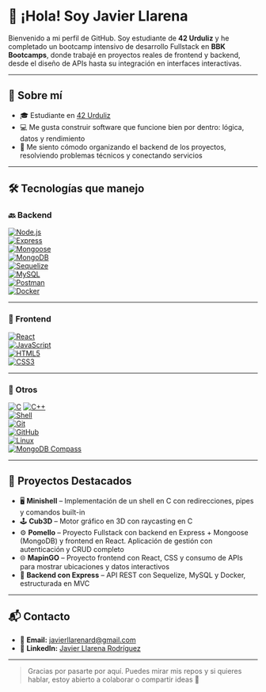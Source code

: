 # 👋 ¡Hola! Soy Javier Llarena

Bienvenido a mi perfil de GitHub. Soy estudiante de **42 Urduliz** y he completado un bootcamp intensivo de desarrollo Fullstack en **BBK Bootcamps**, donde trabajé en proyectos reales de frontend y backend, desde el diseño de APIs hasta su integración en interfaces interactivas.

---

## 🚀 Sobre mí

- 🎓 Estudiante en [42 Urduliz](https://42urduliz.com/)
- 💻 Me gusta construir software que funcione bien por dentro: lógica, datos y rendimiento
- 🧠 Me siento cómodo organizando el backend de los proyectos, resolviendo problemas técnicos y conectando servicios

---

## 🛠️ Tecnologías que manejo

### 🔙 Backend

[![Node.js](https://img.shields.io/badge/Node.js-339933?style=for-the-badge&logo=nodedotjs&logoColor=white)](https://nodejs.org/)  
[![Express](https://img.shields.io/badge/Express.js-000000?style=for-the-badge&logo=express&logoColor=white)](https://expressjs.com/)  
[![Mongoose](https://img.shields.io/badge/Mongoose-880000?style=for-the-badge&logo=mongoose&logoColor=white)](https://mongoosejs.com/)  
[![MongoDB](https://img.shields.io/badge/MongoDB-47A248?style=for-the-badge&logo=mongodb&logoColor=white)](https://www.mongodb.com/)  
[![Sequelize](https://img.shields.io/badge/Sequelize-52B0E7?style=for-the-badge&logo=sequelize&logoColor=white)](https://sequelize.org/)  
[![MySQL](https://img.shields.io/badge/MySQL-4479A1?style=for-the-badge&logo=mysql&logoColor=white)](https://www.mysql.com/)  
[![Postman](https://img.shields.io/badge/Postman-FF6C37?style=for-the-badge&logo=postman&logoColor=white)](https://www.postman.com/)  
[![Docker](https://img.shields.io/badge/Docker-2496ED?style=for-the-badge&logo=docker&logoColor=white)](https://www.docker.com/)

---

### 🎨 Frontend

[![React](https://img.shields.io/badge/React-20232A?style=for-the-badge&logo=react&logoColor=61DAFB)](https://reactjs.org/)  
[![JavaScript](https://img.shields.io/badge/JavaScript-F7DF1E?style=for-the-badge&logo=javascript&logoColor=black)](https://developer.mozilla.org/en-US/docs/Web/JavaScript)  
[![HTML5](https://img.shields.io/badge/HTML5-E34F26?style=for-the-badge&logo=html5&logoColor=white)](https://developer.mozilla.org/en-US/docs/Web/HTML)  
[![CSS3](https://img.shields.io/badge/CSS3-1572B6?style=for-the-badge&logo=css3&logoColor=white)](https://developer.mozilla.org/en-US/docs/Web/CSS)

---

### 🧰 Otros

[![C](https://img.shields.io/badge/C-00599C?style=for-the-badge&logo=c&logoColor=white)](https://en.wikipedia.org/wiki/C_(programming_language))  
[![C++](https://img.shields.io/badge/C++-00599C?style=for-the-badge&logo=cplusplus&logoColor=white)](https://isocpp.org/)  
[![Shell](https://img.shields.io/badge/Shell_Script-121011?style=for-the-badge&logo=gnu-bash&logoColor=white)](https://www.gnu.org/software/bash/)  
[![Git](https://img.shields.io/badge/Git-F05032?style=for-the-badge&logo=git&logoColor=white)](https://git-scm.com/)  
[![GitHub](https://img.shields.io/badge/GitHub-181717?style=for-the-badge&logo=github&logoColor=white)](https://github.com/)  
[![Linux](https://img.shields.io/badge/Linux-FCC624?style=for-the-badge&logo=linux&logoColor=black)](https://www.linux.org/)  
[![MongoDB Compass](https://img.shields.io/badge/MongoDB_Compass-42B883?style=for-the-badge&logo=mongodb&logoColor=white)](https://www.mongodb.com/products/compass)

---

## 📌 Proyectos Destacados

- 🖥️ **Minishell** – Implementación de un shell en C con redirecciones, pipes y comandos built-in  
- 🕹️ **Cub3D** – Motor gráfico en 3D con raycasting en C  
- ⚙️ **Pomello** – Proyecto Fullstack con backend en Express + Mongoose (MongoDB) y frontend en React. Aplicación de gestión con autenticación y CRUD completo  
- 🌐 **MapinGO** – Proyecto frontend con React, CSS y consumo de APIs para mostrar ubicaciones y datos interactivos  
- 🔧 **Backend con Express** – API REST con Sequelize, MySQL y Docker, estructurada en MVC  

---

## 📬 Contacto

- 📧 **Email:** [javierllarenard@gmail.com](mailto:javierllarenard@gmail.com)  
- 💼 **LinkedIn:** [Javier Llarena Rodríguez](https://www.linkedin.com/in/javier-llarena-rodr%C3%ADguez-7a1112240/)

---

> Gracias por pasarte por aquí. Puedes mirar mis repos y si quieres hablar, estoy abierto a colaborar o compartir ideas 🚀




